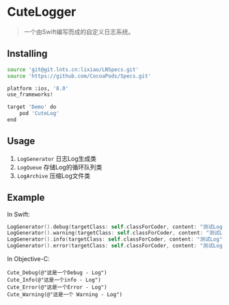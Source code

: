 # CuteLogger

> 一个由Swift编写而成的自定义日志系统。

## Installing

```bash
source 'git@git.lnts.cn:lixiao/LNSpecs.git'
source 'https://github.com/CocoaPods/Specs.git'

platform :ios, '8.0'
use_frameworks!

target 'Demo' do
    pod 'CuteLog'
end

```

## Usage

1. `LogGenerator` 日志Log生成类
2. `LogQueue` 存储Log的循环队列类
3. `LogArchive` 压缩Log文件类

## Example

In Swift: 

```swift
LogGenerator().debug(targetClass: self.classForCoder, content: "测试Log")
LogGenerator().warning(targetClass: self.classForCoder, content: "测试Log")
LogGenerator().info(targetClass: self.classForCoder, content: "测试Log")
LogGenerator().error(targetClass: self.classForCoder, content: "测试Log")
```

In Objective-C:

```Objc
Cute_Debug(@"这是一个Debug - Log")
Cute_Info(@"这是一个info - Log")
Cute_Error(@"这是一个Error - Log")
Cute_Warning(@"这是一个 Warning - Log")
```

